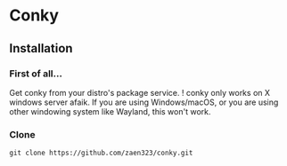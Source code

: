 # Conky
## Installation
### First of all...
Get conky from your distro's package service.
 ! conky only works on X windows server afaik. If you are using Windows/macOS, or you are using other windowing system like Wayland, this won't work.
### Clone
```
git clone https://github.com/zaen323/conky.git
```
